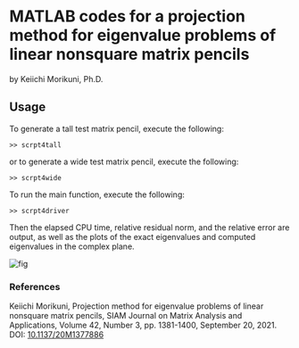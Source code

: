 # MATLAB codes for a projection method for eigenvalue problems of linear nonsquare matrix pencils

by Keiichi Morikuni, Ph.D.

## Usage

To generate a tall test matrix pencil, execute the following:
```
>> scrpt4tall
```
or to generate a wide test matrix pencil, execute the following:
```
>> scrpt4wide
```

To run the main function, execute the following:
```
>> scrpt4driver
```
Then the elapsed CPU time, relative residual norm, and the relative error are output, as well as the plots of the exact eigenvalues and computed eigenvalues in the complex plane.

![fig](https://user-images.githubusercontent.com/15831262/137937710-319a4a88-c14f-4702-a52e-418b2c5567f4.jpg)

### References
Keiichi Morikuni, Projection method for eigenvalue problems of linear nonsquare matrix pencils,
SIAM Journal on Matrix Analysis and Applications, Volume 42, Number 3,
pp. 1381-1400, September 20, 2021. DOI: [10.1137/20M1377886](https://doi.org/10.1137/20M1377886)
